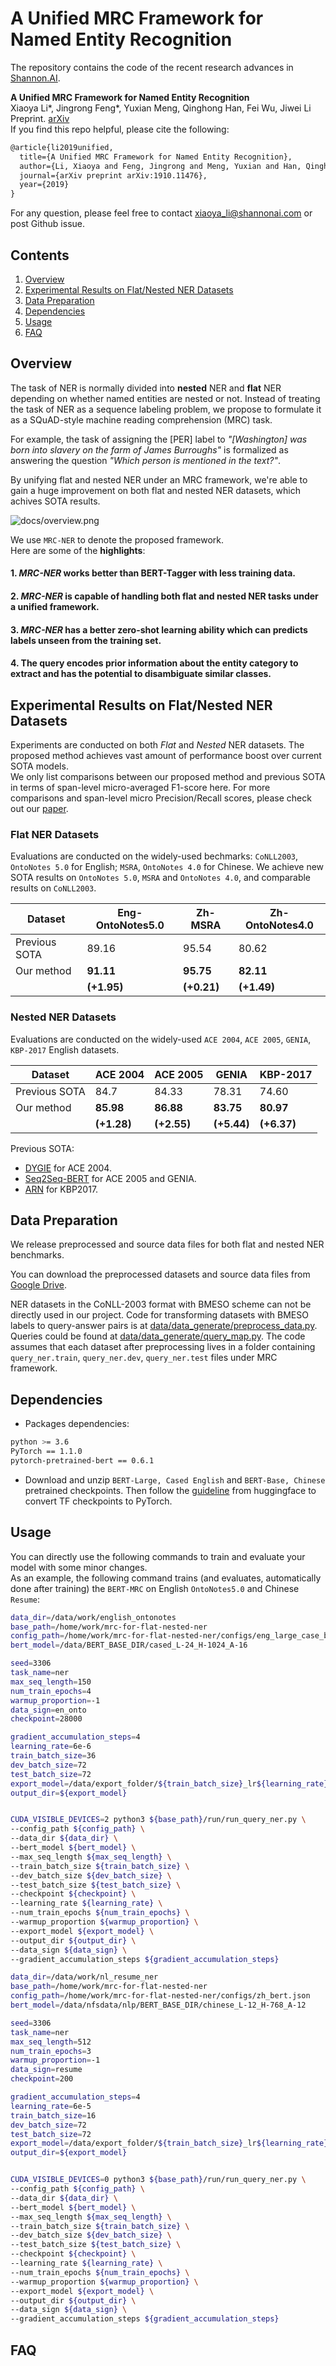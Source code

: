 # A Unified MRC Framework for Named Entity Recognition 
The repository contains the code of the recent research advances in [Shannon.AI](http://www.shannonai.com). 

**A Unified MRC Framework for Named Entity Recognition** <br>
Xiaoya Li\*, Jingrong Feng\*, Yuxian Meng, Qinghong Han, Fei Wu, Jiwei Li<br>
Preprint. [arXiv](https://arxiv.org/abs/1910.11476)<br>
If you find this repo helpful, please cite the following:
```latex
@article{li2019unified,
  title={A Unified MRC Framework for Named Entity Recognition},
  author={Li, Xiaoya and Feng, Jingrong and Meng, Yuxian and Han, Qinghong and Wu, Fei and Li, Jiwei},
  journal={arXiv preprint arXiv:1910.11476},
  year={2019}
}
```
For any question, please feel free to contact xiaoya_li@shannonai.com or post Github issue.<br>

## Contents
1. [Overview](#overview)
2. [Experimental Results on Flat/Nested NER Datasets](#experimental-results-on-flat/nested-ner-datasets)
3. [Data Preparation](#data-preparation)
4. [Dependencies](#dependencies)
5. [Usage](#usage)
6. [FAQ](#faq)

## Overview 

The task of NER is normally divided into **nested** NER and **flat** NER depending on whether named entities are nested or not. Instead of treating the task of NER as a sequence labeling problem, we propose to formulate it as a SQuAD-style machine reading comprehension (MRC) task. <br>

For example, the task of assigning the [PER] label to *"[Washington] was born into slavery on the farm of James Burroughs"* is formalized as answering the question *"Which person is mentioned in the text?"*. <br>

By unifying flat and nested NER under an MRC framework, we're able to gain a huge improvement on both flat and nested NER datasets, which achives SOTA results.

![docs/overview.png](./docs/overview.png)

We use `MRC-NER` to denote the proposed framework. <br>
Here are some of the **highlights**:

#### 1. *MRC-NER* works better than BERT-Tagger with less training data. 
#### 2. *MRC-NER* is capable of handling both flat and nested NER tasks under a unified framework.  
#### 3. *MRC-NER* has a better zero-shot learning ability which can predicts labels unseen from the training set.  
#### 4. The query encodes prior information about the entity category to extract and has the potential to disambiguate similar classes. 





## Experimental Results on Flat/Nested NER Datasets
Experiments are conducted on both *Flat* and *Nested* NER datasets. The proposed method achieves vast amount of performance boost over current SOTA models. <br>
We only list comparisons between our proposed method and previous SOTA in terms of span-level micro-averaged F1-score here. 
For more comparisons and span-level micro Precision/Recall scores, please check out our [paper](https://arxiv.org/abs/1910.11476.pdf). <br> 
### Flat NER Datasets
Evaluations are conducted on the widely-used bechmarks: `CoNLL2003`, `OntoNotes 5.0` for English; `MSRA`, `OntoNotes 4.0` for Chinese. We achieve new SOTA results on `OntoNotes 5.0`, `MSRA` and  `OntoNotes 4.0`, and comparable results on `CoNLL2003`.

| Dataset |  Eng-OntoNotes5.0 | Zh-MSRA | Zh-OntoNotes4.0 | 
|---|---|---|---|
| Previous SOTA | 89.16 | 95.54  | 80.62 | 
| Our method |  **91.11** | **95.75** | **82.11** | 
|  |  **(+1.95)** | **(+0.21)** | **(+1.49)** | 


### Nested NER Datasets
Evaluations are conducted on the widely-used `ACE 2004`, `ACE 2005`, `GENIA`, `KBP-2017` English datasets.

| Dataset | ACE 2004 | ACE 2005 | GENIA | KBP-2017 | 
|---|---|---|---|---|
| Previous SOTA | 84.7 | 84.33 | 78.31  | 74.60 | 
| Our method | **85.98** | **86.88** | **83.75** | **80.97** | 
|  | **(+1.28)** | **(+2.55)** | **(+5.44)** | **(+6.37)** | 

Previous SOTA:
 
* [DYGIE](https://www.aclweb.org/anthology/N19-1308/) for ACE 2004.
* [Seq2Seq-BERT](https://www.aclweb.org/anthology/P19-1527/) for ACE 2005 and GENIA.
* [ARN](https://www.aclweb.org/anthology/P19-1511/) for KBP2017. 

## Data Preparation

We release preprocessed and source data files for both flat and nested NER benchmarks. <br>

You can download the preprocessed datasets and source data files from [Google Drive](./docs/data_release.md). <br>

NER datasets in the CoNLL-2003 format with BMESO scheme can not be directly used in our project. 
Code for transforming datasets with BMESO labels to query-answer pairs is at [data/data_generate/preprocess_data.py](./data/data_generate/preprocess_data.py). Queries could be found at [data/data_generate/query_map.py](./data/data_generate/query_map.py). 
The code assumes that each dataset after preprocessing lives in a folder containing `query_ner.train`, `query_ner.dev`, `query_ner.test` files under MRC framework.



## Dependencies 
* Packages dependencies:
```bash
python >= 3.6
PyTorch == 1.1.0 
pytorch-pretrained-bert == 0.6.1 
```
* Download and unzip `BERT-Large, Cased English` and `BERT-Base, Chinese` pretrained checkpoints. Then follow the [guideline](https://huggingface.co/transformers/v2.5.0/converting_tensorflow_models.html) from huggingface to convert TF checkpoints to PyTorch. 


## Usage 
You can directly use the following commands to train and evaluate your model with some minor changes.<br>
As an example, the following command trains (and evaluates, automatically done after training) the `BERT-MRC` on English `OntoNotes5.0` and Chinese `Resume`:

```bash
data_dir=/data/work/english_ontonotes
base_path=/home/work/mrc-for-flat-nested-ner
config_path=/home/work/mrc-for-flat-nested-ner/configs/eng_large_case_bert.json
bert_model=/data/BERT_BASE_DIR/cased_L-24_H-1024_A-16

seed=3306
task_name=ner
max_seq_length=150
num_train_epochs=4
warmup_proportion=-1
data_sign=en_onto
checkpoint=28000

gradient_accumulation_steps=4
learning_rate=6e-6
train_batch_size=36
dev_batch_size=72
test_batch_size=72
export_model=/data/export_folder/${train_batch_size}_lr${learning_rate}
output_dir=${export_model}


CUDA_VISIBLE_DEVICES=2 python3 ${base_path}/run/run_query_ner.py \
--config_path ${config_path} \
--data_dir ${data_dir} \
--bert_model ${bert_model} \
--max_seq_length ${max_seq_length} \
--train_batch_size ${train_batch_size} \
--dev_batch_size ${dev_batch_size} \
--test_batch_size ${test_batch_size} \
--checkpoint ${checkpoint} \
--learning_rate ${learning_rate} \
--num_train_epochs ${num_train_epochs} \
--warmup_proportion ${warmup_proportion} \
--export_model ${export_model} \
--output_dir ${output_dir} \
--data_sign ${data_sign} \
--gradient_accumulation_steps ${gradient_accumulation_steps} 
```

```bash
data_dir=/data/work/nl_resume_ner
base_path=/home/work/mrc-for-flat-nested-ner
config_path=/home/work/mrc-for-flat-nested-ner/configs/zh_bert.json
bert_model=/data/nfsdata/nlp/BERT_BASE_DIR/chinese_L-12_H-768_A-12

seed=3306
task_name=ner
max_seq_length=512
num_train_epochs=3
warmup_proportion=-1
data_sign=resume 
checkpoint=200

gradient_accumulation_steps=4
learning_rate=6e-5
train_batch_size=16
dev_batch_size=72
test_batch_size=72
export_model=/data/export_folder/${train_batch_size}_lr${learning_rate}
output_dir=${export_model}


CUDA_VISIBLE_DEVICES=0 python3 ${base_path}/run/run_query_ner.py \
--config_path ${config_path} \
--data_dir ${data_dir} \
--bert_model ${bert_model} \
--max_seq_length ${max_seq_length} \
--train_batch_size ${train_batch_size} \
--dev_batch_size ${dev_batch_size} \
--test_batch_size ${test_batch_size} \
--checkpoint ${checkpoint} \
--learning_rate ${learning_rate} \
--num_train_epochs ${num_train_epochs} \
--warmup_proportion ${warmup_proportion} \
--export_model ${export_model} \
--output_dir ${output_dir} \
--data_sign ${data_sign} \
--gradient_accumulation_steps ${gradient_accumulation_steps} 
```


## FAQ

